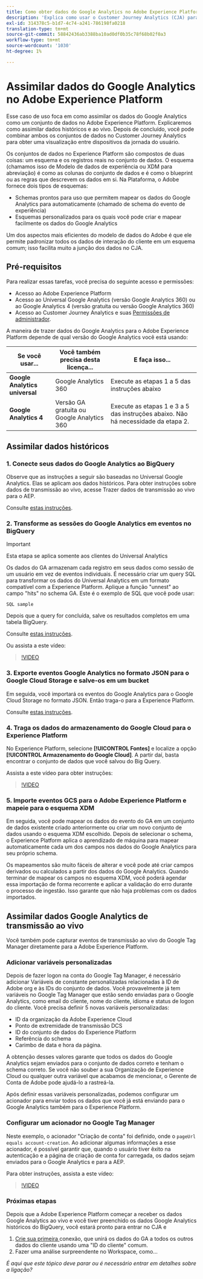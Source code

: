 ```yaml
---
title: Como obter dados do Google Analytics no Adobe Experience Platform para análise no Customer Journey Analytics (CJA)
description: 'Explica como usar o Customer Journey Analytics (CJA) para assimilar seus dados de Google Analytics e firebase no Adobe Experience Platform. '
exl-id: 314378c5-b1d7-4c74-a241-786198fa0218
translation-type: tm+mt
source-git-commit: 58842436ab3388ba10ad0df0b35c78f68b02f0a3
workflow-type: tm+mt
source-wordcount: '1030'
ht-degree: 1%

---
```



# Assimilar dados do Google Analytics no Adobe Experience Platform

Esse caso de uso foca em como assimilar os dados do Google Analytics como um conjunto de dados no Adobe Experience Platform. Explicaremos como assimilar dados históricos e ao vivo. Depois de concluído, você pode combinar ambos os conjuntos de dados no Customer Journey Analytics para obter uma visualização entre dispositivos da jornada do usuário.

Os conjuntos de dados no Experience Platform são compostos de duas coisas: um esquema e os registros reais no conjunto de dados. O esquema (chamamos isso de Modelo de dados de experiência ou XDM para abreviação) é como as colunas do conjunto de dados e é como o blueprint ou as regras que descrevem os dados em si. Na Plataforma, o Adobe fornece dois tipos de esquemas:

* Schemas prontos para uso que permitem mapear os dados do Google Analytics para automaticamente (chamado de schema do evento de experiência)
* Esquemas personalizados para os quais você pode criar e mapear facilmente os dados do Google Analytics

Um dos aspectos mais eficientes do modelo de dados do Adobe é que ele permite padronizar todos os dados de interação do cliente em um esquema comum; isso facilita muito a junção dos dados no CJA.

## Pré-requisitos

Para realizar essas tarefas, você precisa do seguinte acesso e permissões:

* Acesso ao Adobe Experience Platform
* Acesso ao Universal Google Analytics (versão Google Analytics 360) ou ao Google Analytics 4 (versão gratuita ou versão Google Analytics 360)
* Acesso ao Customer Journey Analytics e suas [Permissões de administrador](https://experienceleague.adobe.com/docs/analytics-platform/using/cja-overview/cja-overview.html?lang=pt-BR#admin-access-permissions).

A maneira de trazer dados do Google Analytics para o Adobe Experience Platform depende de qual versão do Google Analytics você está usando:

| Se você usar... | Você também precisa desta licença... | E faça isso... |
| --- | --- | --- |
| **Google Analytics universal** | Google Analytics 360 | Execute as etapas 1 a 5 das instruções abaixo |
| **Google Analytics 4** | Versão GA gratuita ou Google Analytics 360 | Execute as etapas 1 e 3 a 5 das instruções abaixo. Não há necessidade da etapa 2. |

## Assimilar dados históricos

### 1. Conecte seus dados do Google Analytics ao BigQuery

Observe que as instruções a seguir são baseadas no Universal Google Analytics. Elas se aplicam aos dados históricos. Para obter instruções sobre dados de transmissão ao vivo, acesse Trazer dados de transmissão ao vivo para o AEP.

Consulte [estas instruções](https://support.google.com/analytics/answer/3416092?hl=en).

### 2. Transforme as sessões do Google Analytics em eventos no BigQuery

>[!IMPORTANT]
>
>Esta etapa se aplica somente aos clientes do Universal Analytics

Os dados do GA armazenam cada registro em seus dados como sessão de um usuário em vez de eventos individuais. É necessário criar um query SQL para transformar os dados do Universal Analytics em um formato compatível com a Experience Platform. Aplique a função &quot;unnest&quot; ao campo &quot;hits&quot; no schema GA. Este é o exemplo de SQL que você pode usar:

`SQL sample`

Depois que a query for concluída, salve os resultados completos em uma tabela BigQuery.

Consulte [estas instruções](https://support.google.com/analytics/answer/3437618?hl=en).

Ou assista a este vídeo:

>[!VIDEO](https://video.tv.adobe.com/v/332634)

### 3. Exporte eventos Google Analytics no formato JSON para o Google Cloud Storage e salve-os em um bucket

Em seguida, você importará os eventos do Google Analytics para o Google Cloud Storage no formato JSON. Então traga-o para a Experience Platform.

Consulte [estas instruções](https://support.google.com/analytics/answer/3437719?hl=en&amp;ref_topic=3416089).

### 4. Traga os dados do armazenamento do Google Cloud para o Experience Platform

No Experience Platform, selecione **[!UICONTROL Fontes]** e localize a opção **[!UICONTROL Armazenamento do Google Cloud]**. A partir daí, basta encontrar o conjunto de dados que você salvou do Big Query.

Assista a este vídeo para obter instruções:

>[!VIDEO](https://video.tv.adobe.com/v/332641)

### 5. Importe eventos GCS para o Adobe Experience Platform e mapeie para o esquema XDM

Em seguida, você pode mapear os dados do evento do GA em um conjunto de dados existente criado anteriormente ou criar um novo conjunto de dados usando o esquema XDM escolhido. Depois de selecionar o schema, o Experience Platform aplica o aprendizado de máquina para mapear automaticamente cada um dos campos nos dados do Google Analytics para seu próprio schema.

Os mapeamentos são muito fáceis de alterar e você pode até criar campos derivados ou calculados a partir dos dados do Google Analytics. Quando terminar de mapear os campos no esquema XDM, você poderá agendar essa importação de forma recorrente e aplicar a validação do erro durante o processo de ingestão. Isso garante que não haja problemas com os dados importados.

## Assimilar dados Google Analytics de transmissão ao vivo

Você também pode capturar eventos de transmissão ao vivo do Google Tag Manager diretamente para a Adobe Experience Platform.

### Adicionar variáveis personalizadas

Depois de fazer logon na conta do Google Tag Manager, é necessário adicionar Variáveis de constante personalizadas relacionadas à ID de Adobe org e às IDs do conjunto de dados. Você provavelmente já tem variáveis no Google Tag Manager que estão sendo enviadas para o Google Analytics, como email do cliente, nome do cliente, idioma e status de logon do cliente. Você precisa definir 5 novas variáveis personalizadas:

* ID da organização da Adobe Experience Cloud
* Ponto de extremidade de transmissão DCS
* ID do conjunto de dados do Experience Platform
* Referência do schema
* Carimbo de data e hora da página.

A obtenção desses valores garante que todos os dados do Google Analytics sejam enviados para o conjunto de dados correto e tenham o schema correto. Se você não souber a sua Organização de Experience Cloud ou qualquer outra variável que acabamos de mencionar, o Gerente de Conta de Adobe pode ajudá-lo a rastreá-la.

Após definir essas variáveis personalizadas, podemos configurar um acionador para enviar todos os dados que você já está enviando para o Google Analytics também para o Experience Platform.

### Configurar um acionador no Google Tag Manager

Neste exemplo, o acionador &quot;Criação de conta&quot; foi definido, onde o `pageUrl equals account-creation`. Ao adicionar algumas informações a esse acionador, é possível garantir que, quando o usuário tiver êxito na autenticação e a página de criação de conta for carregada, os dados sejam enviados para o Google Analytics e para a AEP.

Para obter instruções, assista a este vídeo:

>[!VIDEO](https://video.tv.adobe.com/v/332668)

### Próximas etapas

Depois que a Adobe Experience Platform começar a receber os dados Google Analytics ao vivo e você tiver preenchido os dados Google Analytics históricos do BigQuery, você estará pronto para entrar no CJA e

1. [Crie sua primeira ](/help/connections/create-connection.md) conexão, que unirá os dados do GA a todos os outros dados do cliente usando uma &quot;ID do cliente&quot; comum.
1. Fazer uma análise surpreendente no Workspace, como...

*É aqui que este tópico deve parar ou é necessário entrar em detalhes sobre a ligação?*